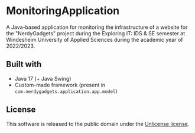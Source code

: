 # MonitoringApplication
A Java-based application for monitoring the infrastructure of a website for the "NerdyGadgets" project during the Exploring IT: IDS & SE semester at Windesheim University of Applied Sciences during the academic year of 2022/2023.

## Built with
* Java 17 (+ Java Swing)
* Custom-made framework (present in `com.nerdygadgets.application.app.model`)

## License
This software is released to the public domain under the [Unlicense license](LICENSE).
